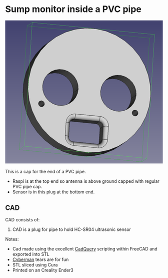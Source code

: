 # Sump monitor inside a PVC pipe

![sump-pipe-plug](sump-pipe-plug.png)


This is a cap for the end of a PVC pipe.
* Raspi is at the top end so antenna is above ground capped with regular PVC pipe cap.
* Sensor is in this plug at the bottom end. 

## CAD
CAD consists of:
1. CAD is a plug for pipe to hold HC-SR04 ultrasonic sensor

Notes:
* Cad made using the excellent [CadQuery](https://cadquery.readthedocs.io/en/latest/) scripting within FreeCAD and exported into STL
* [Cyberman](https://twitter.com/DoctorWho_Today/status/882296569839661056) tears are for fun
* STL sliced using Cura
* Printed on an Creality Ender3
